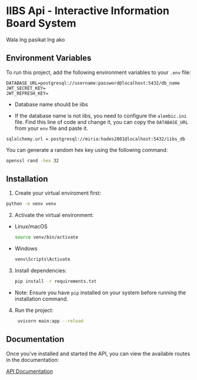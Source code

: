 # IIBS Api - Interactive Information Board System

Wala lng pasikat lng ako

## Environment Variables

To run this project, add the following environment variables to your `.env` file:

```plaintext
DATABASE_URL=postgresql://username:password@localhost:5432/db_name
JWT_SECRET_KEY=
JWT_REFRESH_KEY=
```

- Database name should be iibs

- If the database name is not iibs, you need to configure the `alembic.ini` file. Find this line of code and change it, you can copy the `DATABASE_URL` from your `env` file and paste it.

```
sqlalchemy.url = postgresql://miria:hades2801@localhost:5432/iibs_db
```

You can generate a random hex key using the following command:

```bash
openssl rand -hex 32
```

## Installation

1. Create your virtual enviroment first:

```bash
python -m venv venv
```

2. Activate the virtual environment:

- Linux/macOS
  ```bash
  source venv/bin/activate
  ```
- Windows
  ```bash
  venv\Scripts\Activate
  ```

3. Install dependencies:
   ```bash
   pip install -r requirements.txt
   ```

- Note: Ensure you have `pip` installed on your system before running the installation command.

4. Run the project:
   ```bash
    uvicorn main:app --reload
   ```

## Documentation

Once you've installed and started the API, you can view the available routes in the documentation:

[API Documentation](http://127.0.0.1:8000/docs)
